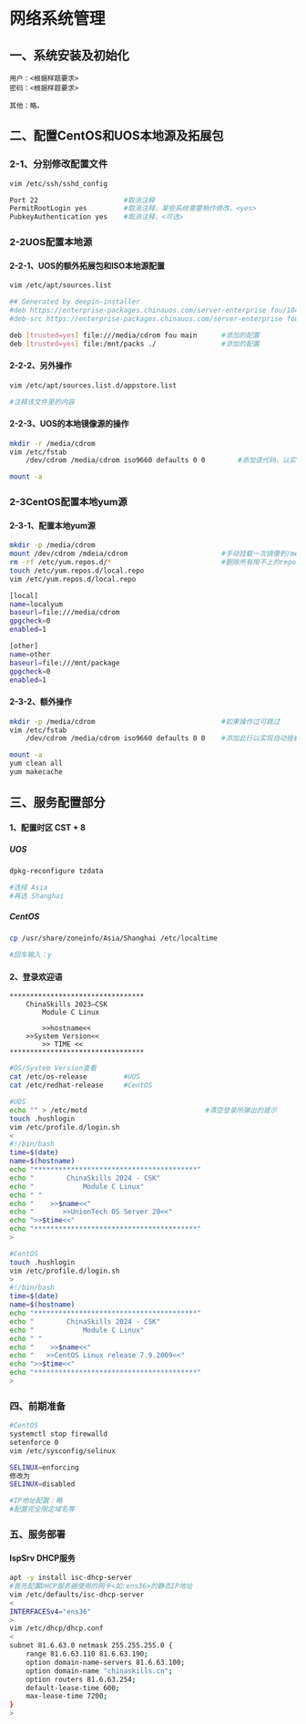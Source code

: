 # 网络系统管理

## 一、系统安装及初始化

```
用户：<根据样题要求>
密码：<根据样题要求>

其他：略。
```

## 二、配置CentOS和UOS本地源及拓展包

### 2-1、分别修改配置文件

```bash
vim /etc/ssh/sshd_config

Port 22						#取消注释
PermitRootLogin yes			#取消注释，某些系统需要稍作修改，<yes>
PubkeyAuthentication yes	#取消注释，<可选>
```

### 2-2UOS配置本地源

#### 2-2-1、UOS的额外拓展包和ISO本地源配置

```bash
vim /etc/apt/sources.list

## Generated by deepin-installer
#deb https://enterprise-packages.chinauos.com/server-enterprise fou/1040 main contrib non-free									#注释该行配置，并添加下面两条配置
#deb-src https://enterprise-packages.chinauos.com/server-enterprise fou/1040 main contrib non-free

deb [trusted=yes] file:///media/cdrom fou main		#添加的配置
deb [trusted=yes] file:/mnt/packs ./				#添加的配置
```

#### 2-2-2、另外操作

```bash
vim /etc/apt/sources.list.d/appstore.list

#注释该文件里的内容
```

#### 2-2-3、UOS的本地镜像源的操作

```bash
mkdir -r /media/cdrom
vim /etc/fstab
	/dev/cdrom /media/cdrom iso9660 defaults 0 0 		#添加该代码，以实现自动挂载CDROM到/media/cdrom

mount -a
```

### 2-3CentOS配置本地yum源

#### 2-3-1、配置本地yum源

```bash
mkdir -p /media/cdrom
mount /dev/cdrom /mdeia/cdrom 						#手动挂载一次镜像到/media/cdrom
rm -rf /etc/yum.repos.d/*							#删除所有用不上的repo
touch /etc/yum.repos.d/local.repo
vim /etc/yum.repos.d/local.repo

[local]
name=localyum
baseurl=file:///media/cdrom
gpgcheck=0
enabled=1

[other]
name=other
baseurl=file:///mnt/package
gpgcheck=0
enabled=1
```

#### 2-3-2、额外操作

```bash
mkdir -p /media/cdrom								#如果操作过可跳过
vim /etc/fstab
	/dev/cdrom /media/cdrom iso9660 defaults 0 0	#添加此行以实现自动挂载CDROM

mount -a
yum clean all
yum makecache
```

## 三、服务配置部分

#### 1、配置时区 CST + 8

##### UOS

```bash
dpkg-reconfigure tzdata

#选择 Asia
#再选 Shanghai
```

##### CentOS

```bash
cp /usr/share/zoneinfo/Asia/Shanghai /etc/localtime

#回车输入：y
```

#### 2、登录欢迎语

```
*********************************
	ChinaSkills 2023–CSK
		Module C Linux

		>>hostname<<
	>>System Version<<
		>> TIME <<
*********************************
```

```bash
#OS/System Version查看
cat /etc/os-release			#UOS
cat /etc/redhat-release		#CentOS
```

```bash
#UOS
echo "" > /etc/motd								#清空登录所弹出的提示
touch .hushlogin
vim /etc/profile.d/login.sh 
<
#!/bin/bash
time=$(date)
name=$(hostname)
echo "****************************************"
echo "        ChinaSkills 2024 - CSK"
echo "            Module C Linux"
echo " "
echo "    >>$name<<"
echo "       >>UnionTech OS Server 20<<"
echo ">>$time<<"
echo "****************************************"
>
```

```bash
#CentOS
touch .hushlogin
vim /etc/profile.d/login.sh
>
#!/bin/bash
time=$(date)
name=$(hostname)
echo "****************************************"
echo "        ChinaSkills 2024 - CSK"
echo "            Module C Linux"
echo " "
echo "    >>$name<<"
echo "   >>CentOS Linux release 7.9.2009<<"
echo ">>$time<<"
echo "****************************************"
>
```

### 四、前期准备

```bash
#CentOS
systemctl stop firewalld
setenforce 0
vim /etc/sysconfig/selinux

SELINUX=enforcing
修改为
SELINUX=disabled

#IP地址配置：略
#配置完全限定域名等
```

### 五、服务部署

#### IspSrv DHCP服务

```bash
apt -y install isc-dhcp-server
#首先配置DHCP服务器使用的网卡<如:ens36>的静态IP地址
vim /etc/defaults/isc-dhcp-server
<
INTERFACESv4="ens36"
>
vim /etc/dhcp/dhcp.conf
<
subnet 81.6.63.0 netmask 255.255.255.0 {
	range 81.6.63.110 81.6.63.190;
	option domain-name-servers 81.6.63.100;
	option domain-name "chinaskills.cn";
	option routers 81.6.63.254;
	default-lease-time 600;
	max-lease-time 7200;
}
>
```

